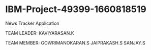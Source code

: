 # IBM-Project-49399-1660818519
News Tracker Application
 
 TEAM LEADER: 
             KAVIYARASAN.K 

TEAM MEMBER:
            GOWRIMANOKARAN.S
            JAIPRAKASH.S
            SANJAY.S
            

